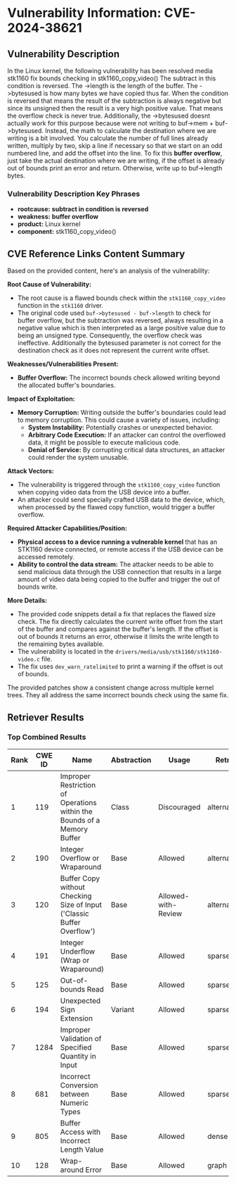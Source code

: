 # Vulnerability Information: CVE-2024-38621

## Vulnerability Description
In the Linux kernel, the following vulnerability has been resolved media stk1160 fix bounds checking in stk1160_copy_video() The subtract in this condition is reversed. The ->length is the length of the buffer. The ->bytesused is how many bytes we have copied thus far. When the condition is reversed that means the result of the subtraction is always negative but since its unsigned then the result is a very high positive value. That means the overflow check is never true. Additionally, the ->bytesused doesnt actually work for this purpose because were not writing to buf->mem + buf->bytesused. Instead, the math to calculate the destination where we are writing is a bit involved. You calculate the number of full lines already written, multiply by two, skip a line if necessary so that we start on an odd numbered line, and add the offset into the line. To fix this **buffer overflow**, just take the actual destination where we are writing, if the offset is already out of bounds print an error and return. Otherwise, write up to buf->length bytes.

### Vulnerability Description Key Phrases
- **rootcause:** **subtract in condition is reversed**
- **weakness:** **buffer overflow**
- **product:** Linux kernel
- **component:** stk1160_copy_video()

## CVE Reference Links Content Summary
Based on the provided content, here's an analysis of the vulnerability:

**Root Cause of Vulnerability:**
- The root cause is a flawed bounds check within the `stk1160_copy_video` function in the `stk1160` driver.
- The original code used `buf->bytesused - buf->length` to check for buffer overflow, but the subtraction was reversed, always resulting in a negative value which is then interpreted as a large positive value due to being an unsigned type. Consequently, the overflow check was ineffective. Additionally the bytesused parameter is not correct for the destination check as it does not represent the current write offset.

**Weaknesses/Vulnerabilities Present:**
- **Buffer Overflow:** The incorrect bounds check allowed writing beyond the allocated buffer's boundaries.

**Impact of Exploitation:**
- **Memory Corruption:** Writing outside the buffer's boundaries could lead to memory corruption. This could cause a variety of issues, including:
  - **System Instability:**  Potentially crashes or unexpected behavior.
  - **Arbitrary Code Execution:** If an attacker can control the overflowed data, it might be possible to execute malicious code.
  - **Denial of Service:** By corrupting critical data structures, an attacker could render the system unusable.

**Attack Vectors:**
- The vulnerability is triggered through the `stk1160_copy_video` function when copying video data from the USB device into a buffer.
- An attacker could send specially crafted USB data to the device, which, when processed by the flawed copy function, would trigger a buffer overflow.

**Required Attacker Capabilities/Position:**
- **Physical access to a device running a vulnerable kernel** that has an STK1160 device connected, or remote access if the USB device can be accessed remotely.
- **Ability to control the data stream:** The attacker needs to be able to send malicious data through the USB connection that results in a large amount of video data being copied to the buffer and trigger the out of bounds write.

**More Details:**
- The provided code snippets detail a fix that replaces the flawed size check. The fix directly calculates the current write offset from the start of the buffer and compares against the buffer's length. If the offset is out of bounds it returns an error, otherwise it limits the write length to the remaining bytes available.
- The vulnerability is located in the `drivers/media/usb/stk1160/stk1160-video.c` file.
- The fix uses `dev_warn_ratelimited` to print a warning if the offset is out of bounds.

The provided patches show a consistent change across multiple kernel trees. They all address the same incorrect bounds check using the same fix.

## Retriever Results

### Top Combined Results

| Rank | CWE ID | Name | Abstraction | Usage  | Retrievers | Individual Scores |
|------|--------|------|-------------|-------|------------|-------------------|
| 1 | 119 | Improper Restriction of Operations within the Bounds of a Memory Buffer | Class | Discouraged | alternate_terms | 1.000 |
| 2 | 190 | Integer Overflow or Wraparound | Base | Allowed | alternate_terms | 0.800 |
| 3 | 120 | Buffer Copy without Checking Size of Input ('Classic Buffer Overflow') | Base | Allowed-with-Review | alternate_terms | 0.700 |
| 4 | 191 | Integer Underflow (Wrap or Wraparound) | Base | Allowed | sparse | 1.065 |
| 5 | 125 | Out-of-bounds Read | Base | Allowed | sparse | 1.014 |
| 6 | 194 | Unexpected Sign Extension | Variant | Allowed | sparse | 0.998 |
| 7 | 1284 | Improper Validation of Specified Quantity in Input | Base | Allowed | sparse | 0.991 |
| 8 | 681 | Incorrect Conversion between Numeric Types | Base | Allowed | sparse | 0.949 |
| 9 | 805 | Buffer Access with Incorrect Length Value | Base | Allowed | dense | 0.524 |
| 10 | 128 | Wrap-around Error | Base | Allowed | graph | 0.003 |

